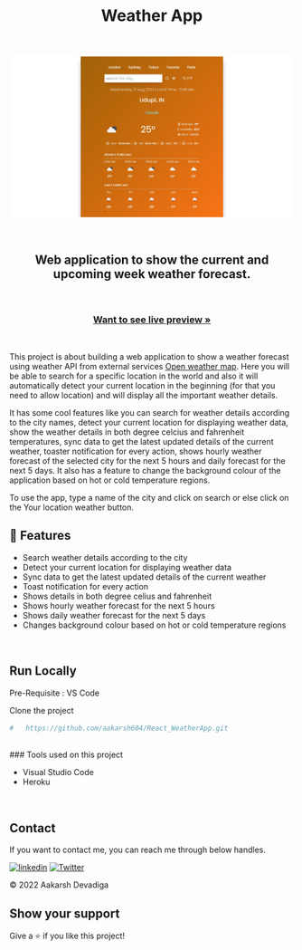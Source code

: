<h1 align="center">Weather App</h1> 
<br/>

![](./src/assets/weatherApp.png)

<br/>
<h2 align="center">Web application to show the current and upcoming week weather forecast.</h2> 

<br/>

<h3 align="center"><a href="https://incandescent-toffee-012bd4.netlify.app/"><strong>Want to see live preview »</strong></a></h3>

<br/>

This project is about building a web application to show a weather forecast using weather API from external services [Open weather map](https://openweathermap.org/). Here you will be able to search for a specific location in the world and also it will automatically detect your current location in the beginning (for that you need to allow location) and will display all the important weather details.

It has some cool features like you can search for weather details according to the city names, detect your current location for displaying weather data, show the weather details in both degree celcius and fahrenheit temperatures, sync data to get the latest updated details of the current weather, toaster notification for every action, shows hourly weather forecast of the selected city for the next 5 hours and daily forecast for the next 5 days. It also has a feature to change the background colour of the application based on hot or cold temperature regions.

To use the app, type a name of the city and click on search or else click on the Your location weather button.

## 🚀 Features
- Search weather details according to the city
- Detect your current location for displaying weather data
- Sync data to get the latest updated details of the current weather
- Toast notification for every action
- Shows details in both degree celius and fahrenheit
- Shows hourly weather forecast for the next 5 hours
- Shows daily weather forecast for the next 5 days
- Changes background colour based on hot or cold temperature regions


<br/>


## Run Locally

Pre-Requisite : 
VS Code

Clone the project

```bash
#   https://github.com/aakarsh604/React_WeatherApp.git
```


<br/>
### Tools used on this project

- Visual Studio Code
- Heroku

<br/>



## Contact

If you want to contact me, you can reach me through below handles.

[![linkedin](https://img.shields.io/badge/aakrsh604?style=for-the-badge&logo=linkedin&logoColor=white)](https://www.linkedin.com/in/aakarsh-devadiga-416a901a5/)
[![Twitter](https://img.shields.io/badge/aakrsh604?style=for-the-badge&logo=Github&logoColor=white)](https://github.com/aakrsh604/)

© 2022 Aakarsh Devadiga

## Show your support

Give a ⭐️ if you like this project!
